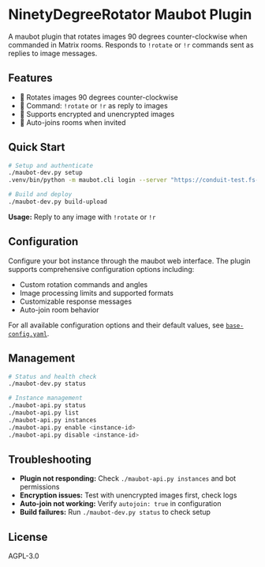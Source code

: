 # NinetyDegreeRotator Maubot Plugin

A maubot plugin that rotates images 90 degrees counter-clockwise when commanded in Matrix rooms. Responds to `!rotate` or `!r` commands sent as replies to image messages.

## Features

- 🔄 Rotates images 90 degrees counter-clockwise 
- 💬 Command: `!rotate` or `!r` as reply to images
- 🔐 Supports encrypted and unencrypted images
- 🤖 Auto-joins rooms when invited

## Quick Start

```bash
# Setup and authenticate
./maubot-dev.py setup
.venv/bin/python -m maubot.cli login --server "https://conduit-test.fs-info.de"

# Build and deploy
./maubot-dev.py build-upload
```

**Usage:** Reply to any image with `!rotate` or `!r`

## Configuration

Configure your bot instance through the maubot web interface. The plugin supports comprehensive configuration options including:

- Custom rotation commands and angles
- Image processing limits and supported formats  
- Customizable response messages
- Auto-join room behavior

For all available configuration options and their default values, see [`base-config.yaml`](base-config.yaml).

## Management

```bash
# Status and health check
./maubot-dev.py status

# Instance management
./maubot-api.py status
./maubot-api.py list
./maubot-api.py instances
./maubot-api.py enable <instance-id>
./maubot-api.py disable <instance-id>
```

## Troubleshooting

- **Plugin not responding:** Check `./maubot-api.py instances` and bot permissions
- **Encryption issues:** Test with unencrypted images first, check logs
- **Auto-join not working:** Verify `autojoin: true` in configuration
- **Build failures:** Run `./maubot-dev.py status` to check setup

## License
AGPL-3.0